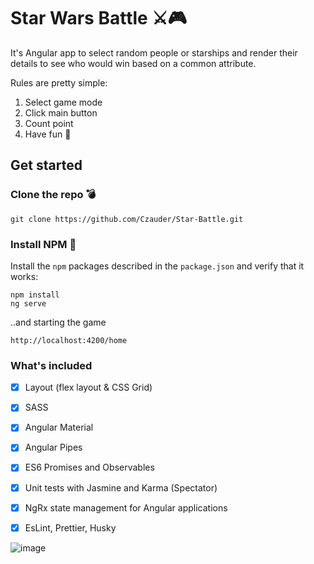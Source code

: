 

# Star Wars Battle ⚔🎮

It's Angular app to select random people or starships and render their details to see who would win based on a common attribute.

  Rules are pretty simple:
1. Select game mode 
2. Click main button
3. Count point
3. Have fun 🎈


## Get started

### Clone the repo 💣

```shell
git clone https://github.com/Czauder/Star-Battle.git
```

### Install NPM 🙌

Install the `npm` packages described in the `package.json` and verify that it works:

```shell
npm install
ng serve
```
..and starting the game

```shell
http://localhost:4200/home
``` 



### What's included

- [x] Layout (flex layout & CSS Grid)
- [x] SASS
- [x] Angular Material
- [x] Angular Pipes
- [x] ES6 Promises and Observables
- [x] Unit tests with Jasmine and Karma (Spectator)
- [x] NgRx state management for Angular applications
- [x] EsLint, Prettier, Husky



![image](https://user-images.githubusercontent.com/44218667/82157209-5b1bb600-9880-11ea-975c-e7a072ac3856.png)
